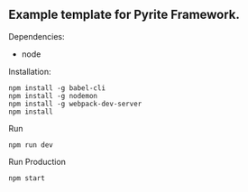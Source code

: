 ## Example template for Pyrite Framework.

Dependencies:

- node

Installation:

```
npm install -g babel-cli 
npm install -g nodemon
npm install -g webpack-dev-server
npm install 
```

Run

```
npm run dev
```

Run Production

```
npm start
```